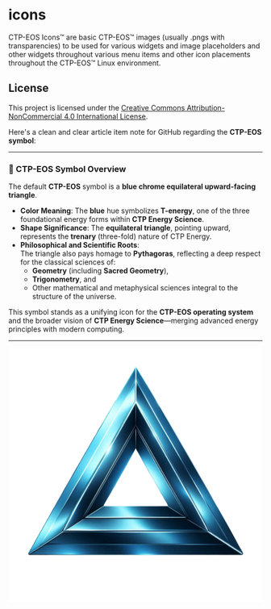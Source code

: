 # icons
CTP-EOS Icons™ are basic CTP-EOS™ images (usually .pngs with transparencies) to be used for various widgets and image placeholders and other widgets throughout various menu items and other icon placements throughout the CTP-EOS™ Linux environment.

## License

This project is licensed under the [Creative Commons Attribution-NonCommercial 4.0 International License](https://creativecommons.org/licenses/by-nc/4.0/).

Here's a clean and clear article item note for GitHub regarding the **CTP-EOS symbol**:

---

### 🔷 CTP-EOS Symbol Overview

The default **CTP-EOS** symbol is a **blue chrome equilateral upward-facing triangle**.

- **Color Meaning**: The **blue** hue symbolizes **T-energy**, one of the three foundational energy forms within **CTP Energy Science**.
- **Shape Significance**: The **equilateral triangle**, pointing upward, represents the **trenary** (three-fold) nature of CTP Energy.
- **Philosophical and Scientific Roots**:  
  The triangle also pays homage to **Pythagoras**, reflecting a deep respect for the classical sciences of:
  - **Geometry** (including **Sacred Geometry**),
  - **Trigonometry**, and
  - Other mathematical and metaphysical sciences integral to the structure of the universe.

This symbol stands as a unifying icon for the **CTP-EOS operating system** and the broader vision of **CTP Energy Science**—merging advanced energy principles with modern computing.

---

![Alt Text](https://github.com/ctp-eos/icons/blob/main/ctp-eos-icon-1.png?raw=true) 
